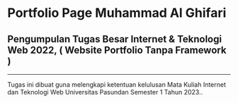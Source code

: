 # Portfolio Page Muhammad Al Ghifari


## Pengumpulan Tugas Besar Internet &amp; Teknologi Web 2022, ( Website Portfolio Tanpa Framework )

---

Tugas ini dibuat guna melengkapi ketentuan kelulusan Mata Kuliah Internet dan Teknologi Web 
Universitas Pasundan Semester 1 Tahun 2023..

